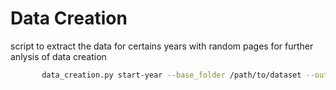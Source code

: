 # Data Creation
script to extract the data for certains years with random pages for further anlysis of data creation 
   ```bash
          data_creation.py start-year --base_folder /path/to/dataset --output_folder /path/folder/to/be/saved --filer_per_folder number of files needed
   ```
